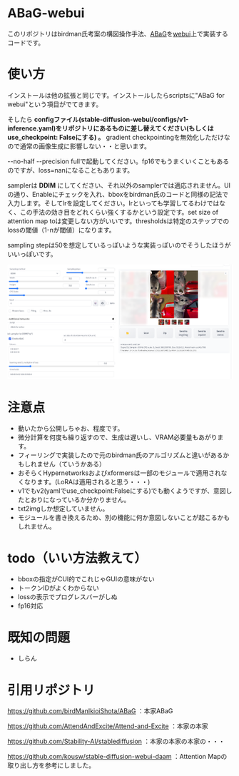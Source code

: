 # ABaG-webui
このリポジトリはbirdman氏考案の構図操作手法、[ABaG](https://github.com/birdManIkioiShota/ABaG)を[webui](https://github.com/AUTOMATIC1111/stable-diffusion-webui)上で実装するコードです。

# 使い方
インストールは他の拡張と同じです。インストールしたらscriptsに"ABaG for webui"という項目がでてきます。

そしたら **configファイル(stable-diffusion-webui/configs/v1-inference.yaml)をリポジトリにあるものに差し替えてください(もしくは use_checkpoint: Falseにする) 。** gradient checkpointingを無効化しただけなので通常の画像生成に影響しない・・と思います。

--no-half --precision fullで起動してください。fp16でもうまくいくこともあるのですが、loss=nanになることもあります。

samplerは **DDIM** にしてください、それ以外のsamplerでは適応されません。UIの通り、Enableにチェックを入れ、bboxをbirdman氏のコードと同様の記法で入力します。そしてlrを設定してください。lrといっても学習してるわけではなく、この手法の効き目をどれくらい強くするかという設定です。set size of attention map toは変更しない方がいいです。thresholdsは特定のステップでのlossの閾値（1-nが閾値）になります。

sampling stepは50を想定しているっぽいような実装っぽいのでそうしたほうがいいっぽいです。

![4](https://github.com/laksjdjf/ABaG-webui/blob/main/image1.png?raw=true)

# 注意点
+ 動いたから公開しちゃお、程度です。
+ 微分計算を何度も繰り返すので、生成は遅いし、VRAM必要量もあがります。
+ フィーリングで実装したので元のbirdman氏のアルゴリズムと違いがあるかもしれません（ていうかある）
+ おそらくHypernetworksおよびxformersは一部のモジュールで適用されなくなります。(LoRAは適用されると思う・・・)
+ v1でもv2(yamlでuse_checkpoint:Falseにする)でも動くようですが、意図したとおりになっているか分かりません。
+ txt2imgしか想定していません。
+ モジュールを書き換えるため、別の機能に何か意図しないことが起こるかもしれません。

# todo（いい方法教えて）
+ bboxの指定がCUI的でこれじゃGUIの意味がない
+ トークンIDがよくわからない
+ lossの表示でプログレスバーがしぬ
+ fp16対応
# 既知の問題
+ しらん

# 引用リポジトリ
https://github.com/birdManIkioiShota/ABaG ：本家ABaG

https://github.com/AttendAndExcite/Attend-and-Excite ：本家の本家

https://github.com/Stability-AI/stablediffusion ：本家の本家の本家の・・・

https://github.com/kousw/stable-diffusion-webui-daam ：Attention Mapの取り出し方を参考にしました。
